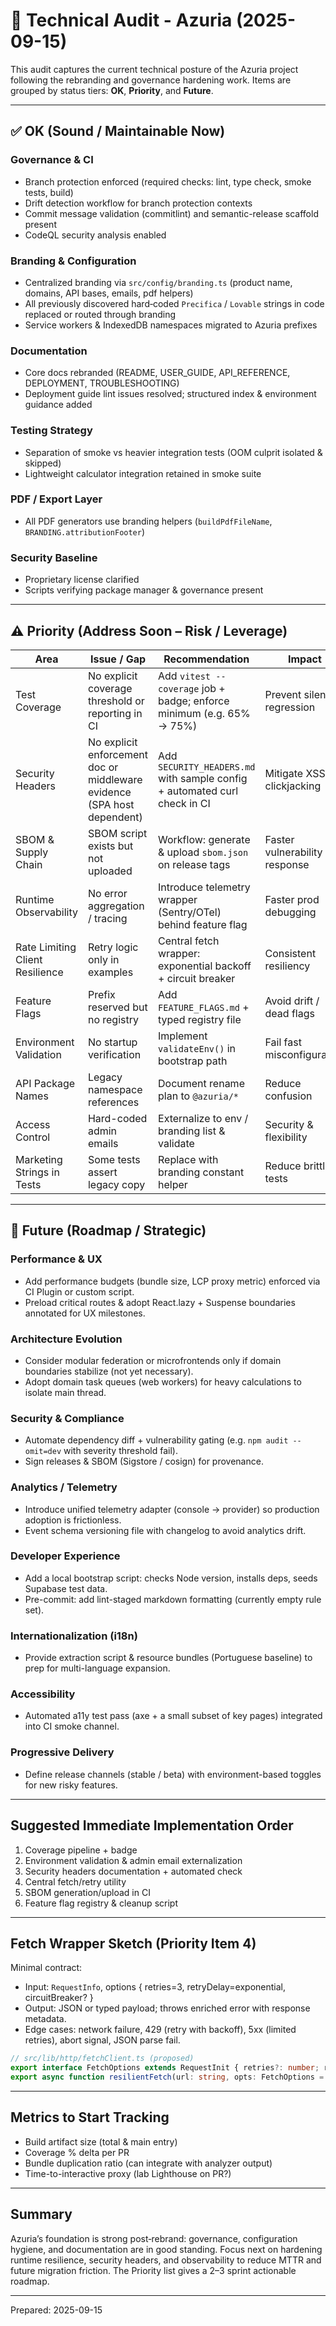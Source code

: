 # 🧪 Technical Audit - Azuria (2025-09-15)

This audit captures the current technical posture of the Azuria project following the rebranding and governance hardening work. Items are grouped by status tiers: **OK**, **Priority**, and **Future**.

---

## ✅ OK (Sound / Maintainable Now)

### Governance & CI

- Branch protection enforced (required checks: lint, type check, smoke tests, build)
- Drift detection workflow for branch protection contexts
- Commit message validation (commitlint) and semantic-release scaffold present
- CodeQL security analysis enabled

### Branding & Configuration

- Centralized branding via `src/config/branding.ts` (product name, domains, API bases, emails, pdf helpers)
- All previously discovered hard‑coded `Precifica` / `Lovable` strings in code replaced or routed through branding
- Service workers & IndexedDB namespaces migrated to Azuria prefixes

### Documentation

- Core docs rebranded (README, USER_GUIDE, API_REFERENCE, DEPLOYMENT, TROUBLESHOOTING)
- Deployment guide lint issues resolved; structured index & environment guidance added

### Testing Strategy

- Separation of smoke vs heavier integration tests (OOM culprit isolated & skipped)
- Lightweight calculator integration retained in smoke suite

### PDF / Export Layer

- All PDF generators use branding helpers (`buildPdfFileName`, `BRANDING.attributionFooter`)

### Security Baseline

- Proprietary license clarified
- Scripts verifying package manager & governance present

---

## ⚠️ Priority (Address Soon – Risk / Leverage)

| Area | Issue / Gap | Recommendation | Impact |
|------|-------------|----------------|--------|
| Test Coverage | No explicit coverage threshold or reporting in CI | Add `vitest --coverage` job + badge; enforce minimum (e.g. 65% -> 75%) | Prevent silent regression |
| Security Headers | No explicit enforcement doc or middleware evidence (SPA host dependent) | Add `SECURITY_HEADERS.md` with sample config + automated curl check in CI | Mitigate XSS / clickjacking |
| SBOM & Supply Chain | SBOM script exists but not uploaded | Workflow: generate & upload `sbom.json` on release tags | Faster vulnerability response |
| Runtime Observability | No error aggregation / tracing | Introduce telemetry wrapper (Sentry/OTel) behind feature flag | Faster prod debugging |
| Rate Limiting Client Resilience | Retry logic only in examples | Central fetch wrapper: exponential backoff + circuit breaker | Consistent resiliency |
| Feature Flags | Prefix reserved but no registry | Add `FEATURE_FLAGS.md` + typed registry file | Avoid drift / dead flags |
| Environment Validation | No startup verification | Implement `validateEnv()` in bootstrap path | Fail fast misconfiguration |
| API Package Names | Legacy namespace references | Document rename plan to `@azuria/*` | Reduce confusion |
| Access Control | Hard-coded admin emails | Externalize to env / branding list & validate | Security & flexibility |
| Marketing Strings in Tests | Some tests assert legacy copy | Replace with branding constant helper | Reduce brittle tests |

---

## 🔭 Future (Roadmap / Strategic)

### Performance & UX

- Add performance budgets (bundle size, LCP proxy metric) enforced via CI Plugin or custom script.
- Preload critical routes & adopt React.lazy + Suspense boundaries annotated for UX milestones.

### Architecture Evolution

- Consider modular federation or microfrontends only if domain boundaries stabilize (not yet necessary).
- Adopt domain task queues (web workers) for heavy calculations to isolate main thread.

### Security & Compliance

- Automate dependency diff + vulnerability gating (e.g. `npm audit --omit=dev` with severity threshold fail).
- Sign releases & SBOM (Sigstore / cosign) for provenance.

### Analytics / Telemetry

- Introduce unified telemetry adapter (console -> provider) so production adoption is frictionless.
- Event schema versioning file with changelog to avoid analytics drift.

### Developer Experience

- Add a local bootstrap script: checks Node version, installs deps, seeds Supabase test data.
- Pre-commit: add lint-staged markdown formatting (currently empty rule set).

### Internationalization (i18n)

- Provide extraction script & resource bundles (Portuguese baseline) to prep for multi-language expansion.

### Accessibility

- Automated a11y test pass (axe + a small subset of key pages) integrated into CI smoke channel.

### Progressive Delivery

- Define release channels (stable / beta) with environment-based toggles for new risky features.

---

## Suggested Immediate Implementation Order

1. Coverage pipeline + badge
2. Environment validation & admin email externalization
3. Security headers documentation + automated check
4. Central fetch/retry utility
5. SBOM generation/upload in CI
6. Feature flag registry & cleanup script

---

## Fetch Wrapper Sketch (Priority Item 4)

Minimal contract:

- Input: `RequestInfo`, options { retries=3, retryDelay=exponential, circuitBreaker? }
- Output: JSON or typed payload; throws enriched error with response metadata.
- Edge cases: network failure, 429 (retry with backoff), 5xx (limited retries), abort signal, JSON parse fail.

```ts
// src/lib/http/fetchClient.ts (proposed)
export interface FetchOptions extends RequestInit { retries?: number; retryDelayMs?: number; }
export async function resilientFetch(url: string, opts: FetchOptions = {}) { /* ... */ }
```

---

## Metrics to Start Tracking

- Build artifact size (total & main entry)
- Coverage % delta per PR
- Bundle duplication ratio (can integrate with analyzer output)
- Time-to-interactive proxy (lab Lighthouse on PR?)

---

## Summary

Azuria’s foundation is strong post‑rebrand: governance, configuration hygiene, and documentation are in good standing. Focus next on hardening runtime resilience, security headers, and observability to reduce MTTR and future migration friction. The Priority list gives a 2–3 sprint actionable roadmap.

---

Prepared: 2025-09-15
